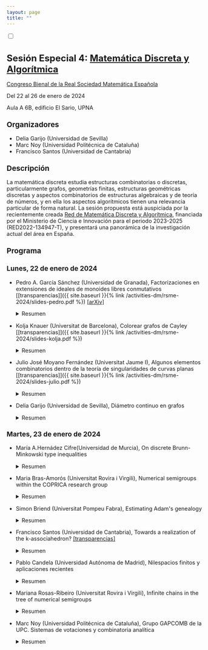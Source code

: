 ```yaml
---
layout: page
title: ""
---
```

<input type="checkbox" class="sidebar-checkbox" id="sidebar-checkbox">

<style type="text/css">

h1 {
  font-size: 1.5rem;
}
h2 {
  margin-top: 1.5rem;
  font-size: 1.2rem;
}
h3 {
  margin-top: 1.5rem;
  font-size: 1.1rem;
}
h4, h5, h6 {
  margin-top: 1rem;
  font-size: 1rem;
}

body, td {
   font-size: 0.9rem;
}

.container {
    max-width: 56rem;
    }
    @media (min-width: 38em) {
    .container {
        max-width: 38rem;
    }
    }
    @media (min-width: 56em) {
    .container {
        max-width: 56rem;
    }
}

</style>

# Sesión Especial 4: [Matemática Discreta y Algorítmica](https://2024.bienalrsme.com/sites/default/files/S4%20MatDiscretaAlgoritmica.pdf)
[Congreso Bienal de la Real Sociedad Matemática Española](https://2024.bienalrsme.com/)

Del 22 al 26 de enero de 2024

Aula A 6B, edificio El Sario, UPNA

##  Organizadores
- Delia Garijo (Universidad de Sevilla)
- Marc Noy (Universidad Politécnica de Cataluña)
- Francisco Santos (Universidad de Cantabria)

## Descripción
La matemática discreta estudia estructuras combinatorias o discretas, particularmente grafos, geometrías finitas, estructuras geométricas discretas y aspectos combinatorios de estructuras algebraicas y de teoría de números, y en ella los aspectos algorítmicos tienen una relevancia particular de forma natural. La sesión propuesta está auspiciada por la recientemente creada [Red de Matemática Discreta y Algorítmica](https://dam-network.github.io), financiada por el Ministerio de Ciencia e Innovación para el periodo 2023-2025 (RED2022-134947-T), y presentará una panorámica de la investigación actual del área en España.

## Programa

### Lunes, 22 de enero de 2024

- Pedro A. García Sánchez (Universidad de Granada), Factorizaciones en extensiones de ideales de monoides libres conmutativos [[transparencias]]({{ site.baseurl }}{% link /activities-dm/rsme-2024/slides-pedro.pdf %}) [[arXiv]](https://arxiv.org/abs/2311.06901)
    <details>
    <summary>Resumen</summary>
    <p>En esta charla estudiaremos submonoides de $(\mathbb{N}^{(I)},+)$, con $I$ un conjunto de enteros, que cumplen (1)  la suma de dos huecos es o bien un hueco o un átomo o la suma de dos átomos, y (2) la suma de un hueco y un átomo es un átomo o la suma de dos átomos.  Todos estos monoides son de la forma $\{0\}\cup (X+\mathbb{N}^{(I)})$, con $X\subseteq \mathbb{N}^{(I)}$.</p>

    <p>Nos centraremos en el estudio de algunos invariantes de factorización en estos monoides. 
    Probamos que el máximo de los conjuntos Delta es a lo sumo uno, con lo que o bien son monoides de factorización media o única, o las longitudes de las factorizaciones de cualquier elemento conforman un intervalo de enteros. También probaremos que la catenariedad es a lo sumo cuatro. Para ello será crucial demostrar que los grados de Betti de estos monoides son suma de a lo sumo de tres átomos. Daremos cotas inferiores y superiores para la $\omega$-primalidad en estos monoides.</p>

    <p>Este trabajo es una continuación de [1], y está dedicado a su autor.</p>
    <strong>Referencias</strong>
    <br>
    [1] N. Baeth, Complement-Finite Ideals. In: JL. Chabert, M. Fontana, S. Frisch, S. Glaz, K. Johnson, (eds) Algebraic, Number Theoretic, and Topological Aspects of Ring Theory. Springer, Cham, (2023).
    <br>
    [2] A. Geroldinger, F. Halter-Koch, Non-unique factorizations. Algebraic, combinatorial and analytic theory. Pure and Applied Mathematics (Boca Raton), 278. Chapman & Hall/CRC, Boca Raton, FL, (2006).
    <br>
    <strong>Agradecimientos</strong>
    <br>
    Esta investigación se ha llevado a cabo con la financiación del grupo FQM–343 y del Proyecto de Excelencia ProyExcel_00868 de la Junta de Andalucía, el proyecto PID2022-138906NB-C21 financiado por MCIN/AEI/10.13039/501100011033 y fondos FEDER, además de por el MICINN, a través del “Programa Severo Ochoa y María de Maeztu para Centros y Unidades de Excelencia” (CEX2020-001105-M) y la RED2022-134947-T, financiada por la Agencia Estatal de Investigación.
    <br>
    <br>
    </details>

- Kolja Knauer (Universitat de Barcelona), Colorear grafos de Cayley [[transparencias]]({{ site.baseurl }}{% link /activities-dm/rsme-2024/slides-kolja.pdf %})
    <details>
    <summary>Resumen</summary>
    <p>Un grafo de Cayley $\mathrm{Cay}(G,C)$ de un grupo finito $G$ is <em>minimal</em> si $C$ es un conjunto generador de $G$ minimal por inclusion. En los setentas Babai [1] discute por primera vez el problema de determinar el número cromático de un grafo de Cayley minimal y propone una conjetura fuerte que implicaría que todos estos grafos tienen numero cromático acotado por una constante global. En este trabajo mostramos que esta conjetura fuerte es falsa. Sin embargo también mostramos que todo grafo minimal de un grupo nilpotente o dihedral generalizado tiene numero cromático a lo mucho tres. También encontramos grafos minimales de Cayley con numero cromático cuatro y mostramos que eso es lo mas alto posible hasta orden $215$. Nótese que veinte años más tarde el mismo Babai [2] propuso otra conjetura fuerte que implica que existen familias de grafos minimales de Cayley con numero cromático no acotado. Esta sigue abierta.</p>
    <strong>Referencias</strong>
    <br>
    [1] L. Babai, Chromatic number and subgraphs of Cayley graphs, Theor. Appl. Graphs, Proc. Kalamazoo 1976, Lect. Notes Math. 642, 10-22 (1978), 1978.
    <br>
    [2] L. Babai, Automorphism groups, isomorphism, reconstruction, in Handbook of combinatorics. Vol. 1-2, Amsterdam: Elsevier (North-Holland); Cambridge, MA: MIT Press, 1995, pp. 1447-1540.
    <br><br>
    </details>

- Julio José Moyano Fernández (Universitat Jaume I), Algunos elementos combinatorios dentro de la teoría de singularidades de curvas planas [[transparencias]]({{ site.baseurl }}{% link /activities-dm/rsme-2024/slides-julio.pdf %})
    <details>
    <summary>Resumen</summary>
    <p>Algunos de los invariantes usados en la clasificación topológica de las singularidades de curvas planas poseen una naturaleza combinatoria; ejemplos de ello son el semigrupo de valores o la serie de Poincaré asociados a la singularidad (ver e.g. [4] y los trabajos allí referenciados).</p>

    <p>Esta conferencia tiene como objetivo presentar a la comunidad de <em>Matemática discreta y algorítmica</em> ambos objetos combinatorios, además de los resultados más interesantes o novedosos concernientes a los mismos dentro de la teoría de singularidades de curvas planas: destacaremos la relación de la serie de Poincaré con la función zeta de Stöhr en un contexto de singularidades de curvas definidas sobre cuerpos finitos, demostrada por Delgado y el autor [3], su coincidencia con el polinomio de Alexander en el caso de curvas complejas (resultado debido a Campillo, Delgado y Gusein-Zade [2]), así como los avances recientes del autor con P. Almirón [1] analizando la naturaleza de esta igualdad.</p>
    <strong>Referencias</strong>
    <br>
    [1] P. Almirón, J.J. Moyano Fernández (2023). The intrinsic topological nature of the Poincaré series of a plane curve singularity. Preprint, arXiv:2302.12079v2.
    <br>
    [2] A. Campillo, F. Delgado, S.M. Gusein-Zade (2003). The Alexander polynomial of a plane curve singularity via the ring of functions on it. Duke Math. J. 117(1), 125-156.
    <br>
    [3] F. Delgado, J.J. Moyano Fernández (2009). On the relation between the generalized Poincaré series and the Stöhr zeta function. Proc. Am. Math. Soc. 137(1), 51-59.
    <br>
    [4] J.J. Moyano Fernández (2022). Generalized Poincaré series for plane curva singularities. In: C. Galindo et al., $p$-adic Analysis, Arithmetic and Singularities. Contemp. Math., vol. 778, 25-69.
    <br><br>
    </details>

- Delia Garijo (Universidad de Sevilla), Diámetro continuo en grafos
    <details>
    <summary>Resumen</summary>
    <p>Los <em>problemas de aumento</em> en grafos han sido ampliamente estudiados para medidas relacionadas con distancias, como el diámetro o la dilación. El objetivo en estos problemas es añadir un conjunto mínimo de aristas al grafo (o de mínimo peso) de forma que se satisfaga una condición establecida sobre el parámetro en estudio, por ejemplo, la disminución del diámetro del grafo resultante con respecto al original.
    Si se considera el lugar geométrico de la realización de un grafo en algún espacio euclídeo, surge la posibilidad de permitir que los extremos de las aristas insertadas sean, no ya vértices, sino puntos cualesquiera que estén sobre las aristas del grafo. Se pasa por tanto de considerar un número finito de distancias (entre pares de vértices) a tratar con un número infinito (entre pares de puntos de dicho lugar geométrico). Este salto de lo que llamamos la <em>versión discreta</em> del problema a la <em>versión continua</em> ha despertado mucho interés en los últimos años, no solo en problemas de aumento, sino en diversos tipos de problemas de grafos.</p>

    <p>En esta charla nos centraremos en la versión continua de problemas relacionados con el diámetro del grafo. Ilustraremos elementos que hacen muy difícil este salto "del discreto al continuo" y que provocan que los avances en esta línea de investigación estén siendo muy lentos. También plantearemos diversas cuestiones que serían interesantes de aproximar.</p>

    <p>Esta charla se enmarca en una serie de trabajos con distintos coautores: J. Cáceres (U. Almería), Fabian Klute (UPC), Alberto Márquez (U. Sevilla), Irene Parada (UPC), Rodrigo Silveira (UPC).</p>
    <strong>Agradecimientos</strong>
    <br>
    Financiado por MICINN a través del proyecto PID2019-104129GB-I00/MCIN/AEI/10.13039/501100011033.
    <br><br>
    </details>

### Martes, 23 de enero de 2024

- María A.Hernádez Cifre(Universidad de Murcia), On discrete Brunn-Minkowski type inequalities
    <details>
    <summary>Resumen</summary>
    <p>The well-known Brunn-Minkowski inequality states that for a pair of convex bodies (i.e., non-empty compact and convex sets) $K,L\subset{\Bbb R}^n$, the functional $\mathrm{vol}\bigl((1-\lambda)K+\lambda L\bigr)^{1/n}$ is concave in $\lambda\in(0,1)$, where $\mathrm{vol}(\,\cdot)$ represents the volume (Lebesgue measure) and $+$ is the Minkowski (vectorial) addition.</p>

    <p>The $L_p$ version (for $p\geq 1$) of the Brunn-Minkowski inequality was originally proven by Firey in the 60's in the setting of convex bodies containing the origin, and was recently extended to arbitrary non-empty compact sets by Lutwak, Yang and Zhang in 2012. It asserts that for non-empty compact sets $K,L\subset{\Bbb R}^n$ and $\lambda\in(0,1)$,
    \[
    \mathrm{vol}\bigl((1-\lambda)\cdot K +_p \lambda\cdot L\bigr)^{p/n}\geq(1-\lambda)\mathrm{vol}(K)^{p/n}+\lambda\mathrm{vol}(L)^{p/n}.
    \]
    When $p=0$ (or even $0<p<1$), the conjectured log-Brunn-Minkowski inequality for centrally symmetric convex bodies, namely, $\mathrm{vol}\bigl((1-\lambda)\cdot K+_0\lambda\cdot L\bigr) \geq\mathrm{vol}(K)^{1-\lambda}\mathrm{vol}(L)^\lambda$, is known to be true only in the plane
    and for particular families of sets.</p>

    <p>Nowadays there is a growing interest in getting discrete counterparts of classical inequalities, i.e., discrete analogues in which, either convex bodies and volume are replaced by finite sets of points and cardinality $|\,\cdot|$, respectively, or just the volume is replaced by the so-called {\it lattice-point enumerator} $\mathrm{G}(\,\cdot)$, which is defined as $\mathrm{G}(M)=|M\cap\mathbb{Z}^n|$. Of course, the Brunn-Minkowski inequality is one of the first results to be considered in this discrete setting. In this talk we will discuss discrete analogues of the above-mentioned results in the setting of the lattice point enumerator.</p>

    <strong>Referencias</strong>
    <br>
    [1] D. Iglesias, J. Yepes Nicolás, A. Zvavitch (2020).  Brunn-Minkowski type inequalities for the lattice point enumerator. Adv. Math. 370, 107193.
    <br>
    [2] M. A. Hernández Cifre, E. Lucas, J. Yepes Nicolás (2022). On discrete $L_p$ Brunn-Minkowski type inequalities. RACSAM 116, Article 164.
    <br>
    [3] M. A. Hernández Cifre, E. Lucas (2022). On discrete log-Brunn-Minkowski type inequalities. SIAM J. Discrete Math. 36, 1748-1760.
    <br><br>
    </details>

- Maria Bras-Amorós (Universitat Rovira i Virgili), Numerical semigroups within the COPRICA research group
    <details>
    <summary>Resumen</summary>
    <p>A numerical semigroup is a subset of the positive integers $\mathbb{N}$ together with $0$, closed under addition, and with a finite complement in $\mathbb{N}\cup\{0\}$. The number of gaps is its genus. Numerical semigroups arise in algebraic geometry, coding theory, privacy models, and in musical analysis. It is one of the main topics of the research group COPRICA at Universitat Rovira i Virgili. We will explain some classical problems on which we contributed or are currently working related to numerical semigroups and their counting by genus.</p>

    <strong>Agradecimientos</strong>
    <br>
    This work is supported by the grant PID2021-124928NB-I00 and 2021SGR00115.
    <br><br>
    </details>

- Simon Briend (Universitat Pompeu Fabra), Estimating Adam's genealogy
    <details>
    <summary>Resumen</summary>
    <p>Growing random structures are ever more present in our lives, be it in information technologies, social networks, epidemiology, genomics etc. Propagation phenomena can be modelled by randomly growing graphs and in particular, recursive trees. These random models account for the growth over time of a network resulting from an attachment or spreading process. However, the history of this process is often hidden and only a snapshot of the network is observed in the present-day. Retrieving information from the past of the network can shed light on the origin of an infection or a fake news, and explain the current network structure. In this talk I will present methods estimating the order of arrival of the vertices in a recursive tree. Specifically, we study two fundamental random recursive tree models: the uniform attachment model and the linear preferential attachment model. I will start by presenting an order estimator based on the Jordan centrality measure and defining a parametric family of risk measures to quantify the quality of the ordering procedure. Then, I will establish a minimax lower bound for this problem based on the shape exchangeability of these recursive trees, and demonstrate that the proposed estimator is near-optimal. Finally, I will also consider alternative ordering procedures based on degree centrality, spectral method and a peeling strategy and conclude by displaying numerical evidences that the Jordan ordering is the best performer for our measure of error.</p>
    </details>

- Francisco Santos (Universidad de Cantabria), Towards a realization of the k-associahedron? [[transparencias]](https://www.dropbox.com/scl/fi/cj4cj0zjneghcavvq2qc4/slides-paco.pdf?rlkey=9xdzvth8i94gr13b83oh6o2a6&dl=0)
    <details>
    <summary>Resumen</summary>
    <p>A subset of  $k+1$ diagonals of the $n$-gon is called a $(k+1)$-crossing if thyy all mutually cross, and a general subset is called $(k+1)$-crossing free if it does not contain a $k$-crossing.  $(k+1)$-crossing free subsets form a simplicial complex that we call the $k$-associahedron and denote $Ass_k(n)$ since for $k=1$ one recovers the (simplicial) associahedron. The $k$-associahedron is known to be a shellable sphere and conjectured to be polytopal [2] . It is also a subword complex in the root system of the $A$ and, moreover, every (spherical) subword complex is a link in some $k$-associahedron. In particular, polytopality of $k$-associahedra would imply the same for spherical subword complexes (in type $A$), a question asked by Knutson and Miller [3] .</p>

    <p>The dimension of the $k$-associahedron  coincides with that of any abstract rigidity matrix of dimension $2k$ on $n$ elements. This made Pilaud and Santos [4] conjecture that $k$-triangulations are generically isostatic graphs in dimension $2k$, in the usual bar-and-joint rigidity theory, as a step towards the construction of the $k$-associahedron via the corresponding rigidity matrix. We explore this possibility [1] .</p>

    <strong>Referencias</strong>
    <br>
    [1]Luis Crespo Ruiz, Francisco Santos. Multitriangulations and tropical Pfaffians. Preprint, 29 pages, March 2022. arXiv:2203.04633
    <br>
    [2] Jakob Jonsson, Generalized triangulations and diagonal-free subsets of stack polyominoes, J. Comb. Theory Ser. A 112(1), 117-142 (2005).

    [3] Allen Knutson and Ezra Miller. Subword complexes in Coxeter groups. Adv. Math., 184(1) (2004), 161-176.

    [4] Vincent Pilaud, Francisco Santos, Multitriangulations as Complexes of Star Polygons, Discrete Comput. Geom. 41 (2009), 284-317.
    <br><br>
    </details>

- Pablo Candela (Universidad Autónoma de Madrid),  Nilespacios finitos y aplicaciones recientes
    <details>
    <summary>Resumen</summary>
    <p>El análisis de las normas de Gowers es uno de los temas más activos de la combinatoria aritmética desde finales de los años 1990, gracias especialmente a las nuevas extensiones que ofrece del análisis de Fourier discreto. Recientemente, este tema recibió un nuevo impulso basado en interesantes preguntas y conjeturas de Jamneshan, Shalom y Tao. Una de estas cuestiones concierne a las normas de Gowers en el ámbito discreto de grupos abelianos finitos con exponente acotado [1, Question 1.9]. Hablaremos de avances recientes en esta dirección (en colaboración con González-Sánchez y Szegedy), que la conectan con una nueva rama de la teoría de los nilespacios. Aprovecharemos para ofrecer una breve introducción a esta joven teoría, y en particular a los nilespacios finitos, que abren nuevas direcciones de investigación en matemática discreta.</p>

    <strong>Referencias</strong>
    <br>
    [1] A. Jamneshan, O. Shalom, T. Tao, The structure of totally disconnected Host--Kra--Ziegler factors, and the inverse theorem for the $U^k$ Gowers uniformity norms on finite abelian groups of bounded torsion, preprint (2023). [arXiv:2303.04860](https://arxiv.org/pdf/2303.04860.pdf)
    <br><br>
    </details>

-  Mariana Rosas-Ribeiro (Universitat Rovira i Virgili),  Infinite chains in the tree of numerical semigroups
    <details>
    <summary>Resumen</summary>
    <p>A numerical semigroup is a submonoid of the additive monoid $\mathbb{N}$ with finite complement in $\mathbb{N}$. The cardinality of the complement of a numerical semigroup is its genus and its smallest non-zero element is the multiplicity. For a given positive integer $g$, there is a limited amount of numerical semigroups that have genus $g$. There is no formula for the number $n_g$ of numerical semigroups of genus $g$, but in 2008 Bras-Amorós [1] conjectured that as $g$ grows $n_g$ grows Fibonacci-like. One of the tools to study the growth of this $n_g$ sequence is the tree of numerical semigroups, that organizes all the numerical semigroups in such a way that each level $g$ of the tree is formed by the numerical semigroups of genus $g$. In this tree there are nodes that have infinite descendants. In [2], the authors characterize these nodes (numerical semigroups) using the greatest common divisor of the first elements of the numerical semigroup. The collection formed by a numerical semigroup and its infinitely many descendants, if applicable, is an infinite chain. In this talk we show that at each level of the tree there are more nodes which are not in an infinite chain than the other way around. Furthermore, we find a self-replicating behavior in the subtrees formed by numerical semigroups with fixed multiplicity $m$. With this, we can determine the number of numerical semigroups that have infinitely many descendants, genus $g$ and multiplicity $m\leq7$.</p>

    <strong>Referencias</strong>
    <br>
    [1]  M. Bras-Amorós (2008). Fibonacci-like behavior of the number of numerical semigroups of a given genus. Semigroup Forum, 76, pp. 379-384.
	<br>
    [2] M. Bras-Amorós, S. Bulygin (2009). Towards a better understanding of the semigroup tree. Semigroup Forum, 79, 561-574.
    <br>

    <strong>Agradecimientos</strong>
    The first author was supported by the Catalan government under grant 2021 FISDUR 00189. Both authors were supported by the Spanish government under grant PID2021-124928NB-I00, and by the Catalan government under grant 2021 SGR 00115.
    <br><br>
    </details>

-  Marc Noy (Universidad Politécnica de Cataluña), Grupo GAPCOMB de la UPC. Sistemas de votaciones y combinatoria analítica
    <details>
    <summary>Resumen</summary>
    <p>En la charla se dará una breve descripción del grupo de investigación <em>Combinatoria Geométrica, Algebraica  y Probabilística</em> (GAPCOMB) de la  Universidad Politécnica de Cataluña.
    A continuación se presentará un trabajo en curso sobre sistemas  de votaciones que utiliza funciones generadoras y métodos analíticos, en colaboración con Emma Caizerges, Fran\c{c}ois Durand, élie de Panafieu (Nokia Bell Labs, France) y Vlady Ravelomanana (Université Paris-Cité).</p>

    <p>Consideramos un sistema de votación con $m$ electores y $n$ candidatos. Cada elector ordena de forma estricta sus preferencias de  los $n$ candidatos. Se dice que el candidato $C$ es un ganador de Condorcet [1] si la mayoría de electores (suponemos $n$ impar para evitar empates) prefiere $C$ a cualquier otro candidato. Suponiendo que cada elector elige el orden de los candidatos de forma aleatoria e  independiente, un problema ampliamente estudiado es la probabilidad $p_m$ de que haya un ganador de Condorcet cuando $n\to \infty$. Claramente $p_2=1$. Se sabe que $p_3 = \frac{3}{4}+ \frac{3}{2\pi } \arcsin(1/3) \approx 0.9123$ y que $p_m \to 0$ cuando $m \to \infty$.</p>

    <p>En este trabajo codificamos las preferencias de los electores mediante una función generadora racional $F(x_1,\dots,x_{m-1})$. La probabilidad  de que exista un ganador de Condorcet se pude expresar en términos del coeficiente de $x_1^{n/2}x_2^{n/2}\cdots x_{m-1}^{n/2}$ en $F(x_1,\dots,x_{m-1})$. Utilizando métodos analíticos se puede estimar dicha probabilidad con precisión. Esto proporciona un nuevo  método para estudiar este y otros problemas de sistemas de votaciones.</p>

    <strong>Referencias</strong>
    <br>
    [1] W. Gehrlein (2006). Condorcet's Paradox. Springer.
    <br><br>
    </details>
